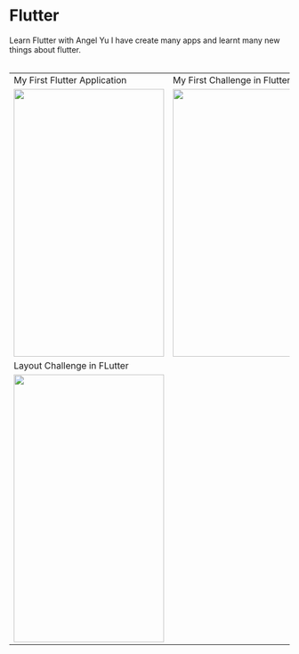 # Flutter
Learn Flutter with Angel Yu
I have create many apps and learnt many new things about flutter.
<br/><br/>


<table>
  <tr>
    <td>My First Flutter Application</td>
     <td>My First Challenge in Flutter</td>
     <td>Visting Card that never runs out</td>
  </tr>
  <tr>
    <td><img src="https://github.com/Dheer08/Flutter-Development/blob/master/Demo%20of%20all%20apps/becomerich.jpg" width=270 height=480></td>
    <td><img src="https://github.com/Dheer08/Flutter-Development/blob/master/Demo%20of%20all%20apps/Challenge-Poor.jpg" width=270 height=480></td>
    <td><img src="https://github.com/Dheer08/Flutter-Development/blob/master/Demo%20of%20all%20apps/A%20visting%20card.jpeg" width=270 height=480></td>
  </tr>
   <tr>
    <td>Layout Challenge in FLutter</td>
  </tr>
  <tr>
     <td><img src="https://github.com/Dheer08/Flutter-Development/blob/master/Demo%20of%20all%20apps/Challenge-Layout.png" width=270 height=480></td>
  </tr>
 </table>





